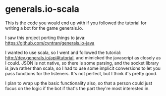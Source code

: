 # generals.io-scala

This is the code you would end up with if you followed the tutorial for writing a bot for the game generals.io.

I saw this project porting things to java:  https://github.com/cyntran/generals.io-java

I wanted to use scala, so I went and followed the tutorial: http://dev.generals.io/api#tutorial, and mimicked the javascript as closely as I could.  JSON is not native, so there is some parsing, and the socket library is java rather than scala, so I had to use some implicit conversions to let you pass functions for the listeners.  It's not perfect, but I think it's pretty good.

I plan to wrap up the basic functionality also, so that a person could just focus on the logic if the bot if that's the part they're most interested in.
